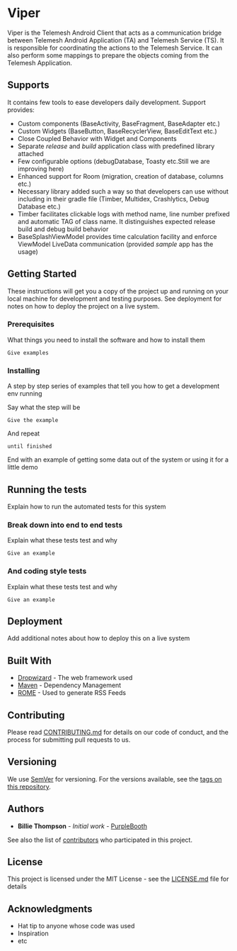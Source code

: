 # Viper

Viper is the Telemesh Android Client that acts as a communication bridge between Telemesh Android Application (TA) and Telemesh Service (TS).
It is responsible for coordinating the actions to the Telemesh Service. 
It can also perform some mappings to prepare the objects coming from the Telemesh Application.

## Supports
It contains few tools to ease developers daily development. Support provides:

* Custom components (BaseActivity, BaseFragment, BaseAdapter etc.)
* Custom Widgets (BaseButton, BaseRecyclerView, BaseEditText etc.)
* Close Coupled Behavior with Widget and Components
* Separate *release* and *build* application class with predefined library attached
* Few configurable options (debugDatabase, Toasty etc.Still we are improving here)
* Enhanced support for Room (migration, creation of database, columns etc.)
* Necessary library added such a way so that developers can use
without including in their gradle file (Timber, Multidex, Crashlytics, Debug Database etc.)
* Timber facilitates clickable logs with method name, line number prefixed
and automatic TAG of class name. It distinguishes expected release build
and debug build behavior
* BaseSplashViewModel provides time calculation facility and enforce ViewModel 
LiveData communication (provided _sample_ app has the usage)


## Getting Started

These instructions will get you a copy of the project up and running on your local machine for development and testing purposes. See deployment for notes on how to deploy the project on a live system.

### Prerequisites

What things you need to install the software and how to install them

```
Give examples
```

### Installing

A step by step series of examples that tell you how to get a development env running

Say what the step will be

```
Give the example
```

And repeat

```
until finished
```

End with an example of getting some data out of the system or using it for a little demo

## Running the tests

Explain how to run the automated tests for this system

### Break down into end to end tests

Explain what these tests test and why

```
Give an example
```

### And coding style tests

Explain what these tests test and why

```
Give an example
```

## Deployment

Add additional notes about how to deploy this on a live system

## Built With

* [Dropwizard](http://www.dropwizard.io/1.0.2/docs/) - The web framework used
* [Maven](https://maven.apache.org/) - Dependency Management
* [ROME](https://rometools.github.io/rome/) - Used to generate RSS Feeds

## Contributing

Please read [CONTRIBUTING.md](https://gist.github.com/PurpleBooth/b24679402957c63ec426) for details on our code of conduct, and the process for submitting pull requests to us.

## Versioning

We use [SemVer](http://semver.org/) for versioning. For the versions available, see the [tags on this repository](https://github.com/your/project/tags). 

## Authors

* **Billie Thompson** - *Initial work* - [PurpleBooth](https://github.com/PurpleBooth)

See also the list of [contributors](https://github.com/your/project/contributors) who participated in this project.

## License

This project is licensed under the MIT License - see the [LICENSE.md](LICENSE.md) file for details

## Acknowledgments

* Hat tip to anyone whose code was used
* Inspiration
* etc

